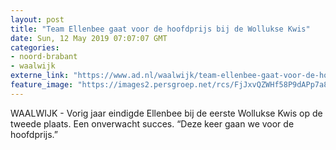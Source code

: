 ```yaml
---
layout: post
title: "Team Ellenbee gaat voor de hoofdprijs bij de Wollukse Kwis"
date: Sun, 12 May 2019 07:07:07 GMT
categories: 
- noord-brabant 
- waalwijk 
externe_link: "https://www.ad.nl/waalwijk/team-ellenbee-gaat-voor-de-hoofdprijs-bij-de-wollukse-kwis~a6f94745/"
feature_image: "https://images2.persgroep.net/rcs/FjJxvQZWHf58P9dAPp7a8Rdzfak/diocontent/148013836/_fitwidth/400/?appId=21791a8992982cd8da851550a453bd7f&quality=0.7"
---
```


WAALWIJK - Vorig jaar eindigde Ellenbee bij de eerste Wollukse Kwis op de tweede plaats. Een onverwacht succes. “Deze keer gaan we voor de hoofdprijs.”
